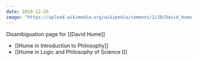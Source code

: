 ```yaml
---
date: 2020-12-26
image: "https://upload.wikimedia.org/wikipedia/commons/2/20/David_Hume_2.jpg"
---
```

Disambiguation page for [[David Hume]]

- [[Hume in Introduction to Philosophy]]
- [[Hume in Logic and Philosophy of Science I]]
